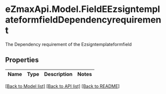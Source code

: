 # eZmaxApi.Model.FieldEEzsigntemplateformfieldDependencyrequirement
The Dependency requirement of the Ezsigntemplateformfield

## Properties

Name | Type | Description | Notes
------------ | ------------- | ------------- | -------------

[[Back to Model list]](../README.md#documentation-for-models) [[Back to API list]](../README.md#documentation-for-api-endpoints) [[Back to README]](../README.md)

